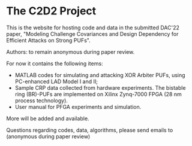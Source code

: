 # The C2D2 Project
This is the website for hosting code and data in the submitted DAC'22 paper, "Modeling Challenge Covariances and Design Dependency for Efficient Attacks on Strong PUFs".

Authors: to remain anonymous during paper review.

For now it contains the following items:

- MATLAB codes for simulating and attacking XOR Arbiter PUFs, using PC-enhanced LAD Model I and II;
- Sample CRP data collected from hardware experiments. The bistable ring (BR)-PUFs are implemented on Xilinx Zynq-7000 FPGA (28 nm process technology).
- User manual for PFGA experiments and simulation.

More will be added and available.

Questions regarding codes, data, algorithms, please send emails to (anonymous during paper review)

